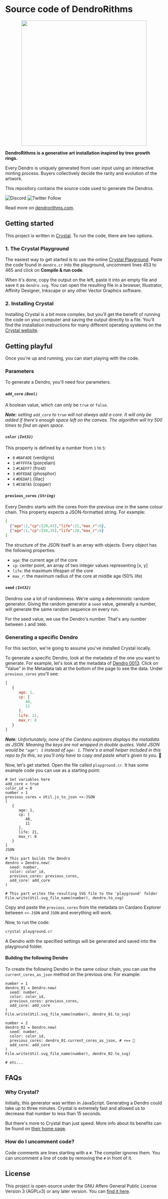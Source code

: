# Source code of DendroRithms

<p align="center">
  <img src="images/dr-verdigris.png" width="400" height="400"/>
</p>

**DendroRithms is a generative art installation inspired by tree growth rings.**

Every Dendro is uniquely generated from user input using an interactive minting
process. Buyers collectively decide the rarity and evolution of the artwork.

This repository contains the source code used to generate the Dendros.

![Discord](https://img.shields.io/discord/919515918034407464?label=discord)
![Twitter Follow](https://img.shields.io/twitter/follow/dendrorithms?style=social)

Read more on [dendrorithms.com](https://dendrorithms.com).

## Getting started
This project is written in [Crystal](https://crystal-lang.org/). To run the
code, there are two options.

### 1. The Crystal Playground
The easiest way to get started is to use the online
[Crystal Playground](https://play.crystal-lang.org/#/cr). Paste the code found
in `dendro.cr` into the playground, uncomment lines 453 to 465 and click on
**Compile & run code**.

When it's done, copy the output on the left, paste it into an empty file and
save it as `dendro.svg`. You can open the resulting file in a browser,
Illustrator, Affinity Designer, Inkscape or any other Vector Graphics software.

### 2. Installing Crystal
Installing Crystal is a bit more complex, but you'll get the benefit of running 
the code on your computer and saving the output directly to a file. You'll find
the installation instructions for many different operating systems on the
[Crystal website](https://crystal-lang.org/install/).

## Getting playful
Once you're up and running, you can start playing with the code.

### Parameters
To generate a Dendro, you'll need four parameters.

#### `add_core` _`(Bool)`_
A boolean value, which can only be `true` or `false`.

_**Note**: setting `add_core` to `true` will not always add a core. It will only
be added if there's enough space left on the canvas. The algorithm will try 500
times to find an open space._

#### `color` _`(Int32)`_
This property is defined by a number from `1` to `5`:
- `0` `#BAF4DE` (verdigris)
- `1` `#FFFFFA` (porcelain)
- `2` `#CAEFF7` (frost)
- `3` `#DFEDAE` (phosphor)
- `4` `#DEDAF1` (lilac)
- `5` `#E5B7A5` (copper)

#### `previous_cores` _`(String)`_
Every Dendro starts with the cores from the previous one in the same colour
chain. This property expects a JSON-formatted string. For example:

```json
[
  {"age":2,"cp":[20,43],"life":21,"max_r":6},
  {"age":1,"cp":[56,35],"life":20,"max_r":6}
]
```

The structure of the JSON itself is an array with objects. Every object has the
following properties:

- `age`: the current age of the core
- `cp`: center point, an array of two integer values representing [x, y]
- `life`: the maximum lifespan of the core
- `max_r`: the maximum radius of the core at middle age (50% life)

#### `seed` _`(Int32)`_
Dendros use a lot of randomness. We're using a deterministic random generator.
Giving the random generator a `seed` value, generally a number, will generate
the same random sequence on every run.

For the seed value, we use the Dendro's number. That's any number between `1`
and `3000`.

### Generating a specific Dendro
For this section, we're going to assume you've installed Crystal locally.

To generate a specific Dendro, look at the metadata of the one you want to
generate. For example, let's look at the metadata of [Dendro
0013](https://cardanoscan.io/transaction/2ae4c61ba19dd58fba4f32dfb446df80582f1ee0386af99c612f7ea52c67b3e5?tab=metadata).
Click on "Value" in the Metadata tab at the bottom of the page to see the data.
Under `previous_cores` you'll see:

```js
[
   {
      age: 1,
      cp: [
         48,
         11
      ],
      life: 21,
      max_r: 8
   }
]
```

_**Note**: Unfortunately, none of the Cardano explorers displays the metadata as
JSON. Meaning the keys are not wrapped in double quotes. Valid JSON would be
`"age": 1` instead of `age: 1`. There's a small helper included in this repo to
fix this, so you'll only have to copy and paste what's given to you._ 🎉️

Now, let's get started. Open the file called `playground.cr`. It has some
example code you can use as a starting point:

```cr
# Set variables here
add_core = true
color_id = 0
number = 1
previous_cores = Util.js_to_json <<-JSON
[
   {
      age: 1,
      cp: [
         48,
         11
      ],
      life: 21,
      max_r: 8
   }
]
JSON

# This part builds the Dendro
dendro = Dendro.new(
  seed: number,
  color: color_id,
  previous_cores: previous_cores,
  add_core: add_core
)

# This part writes the resulting SVG file to the 'playground' folder
File.write(Util.svg_file_name(number), dendro.to_svg)
```

Copy and paste the `previous_cores` from the metadata on Cardano Explorer
between `<<-JSON` and `JSON` and everything will work.

Now, to run the code:

```sh
crystal playground.cr
```

A Dendro with the specified settings will be generated and saved into the
playground folder.

#### Building the following Dendro
To create the following Dendro in the same colour chain, you can use the 
`current_cores_as_json` method on the previous one. For example:


```cr
number = 1
dendro_01 = Dendro.new(
  seed: number,
  color: color_id,
  previous_cores: previous_cores,
  add_core: add_core
)
File.write(Util.svg_file_name(number), dendro_01.to_svg)

number = 2
dendro_02 = Dendro.new(
  seed: number,
  color: color_id,
  previous_cores: dendro_01.current_cores_as_json, # <== 👀️
  add_core: add_core
)
File.write(Util.svg_file_name(number), dendro_02.to_svg)

# etc...
```

## FAQs

### Why Crystal?
Initially, this generator was written in JavaScript. Generating a Dendro
could take up to three minutes. Crystal is extremely fast and allowed us to
decrease that number to less than 15 seconds.

But there's more to Crystal than just speed. More info about its benefits can be
found on [their home page](https://crystal-lang.org/).

### How do I uncomment code?
Code comments are lines starting with a `#`. The compiler ignores them. You can
uncomment a line of code by removing the `#` in front of it.

## License
This project is open-source under the GNU Affero General Public License Version
3 (AGPLv3) or any later version. You can [find it here](LICENSE.md).
